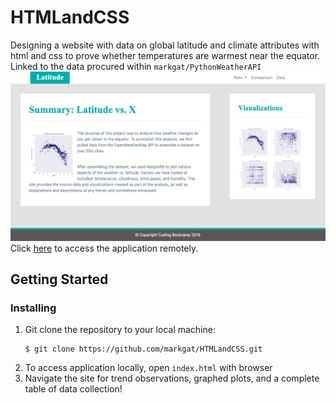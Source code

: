 # HTMLandCSS
Designing a website with data on global latitude and climate attributes with html and css to prove whether temperatures are warmest near the equator. Linked to the data procured within ````markgat/PythonWeatherAPI````
![homepage](homepage.png)
Click [here](https://markgat.github.io/HTMLandCSS/) to access the application remotely.
## Getting Started
### Installing
1) Git clone the repository to your local machine:
    ````
    $ git clone https://github.com/markgat/HTMLandCSS.git
    ````
2) To access application locally, open ````index.html```` with browser
3) Navigate the site for trend observations, graphed plots, and a complete table of data collection!
